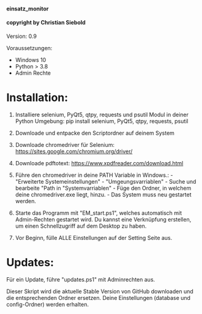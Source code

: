 #### einsatz_monitor
#### copyright by Christian Siebold

Version: 0.9

Voraussetzungen:
- Windows 10
- Python > 3.8
- Admin Rechte

# Installation:
1)  Installiere selenium, PyQt5, qtpy, requests und psutil Modul in deiner Python Umgebung:
pip install selenium, PyQt5, qtpy, requests, psutil

2) Downloade und entpacke den Scriptordner auf deinem System
    
3) Downloade chromedriver für Selenium: https://sites.google.com/chromium.org/driver/

4) Downloade pdftotext: https://www.xpdfreader.com/download.html

5) Führe den chromedriver in deine PATH Variable in Windows.:
        - "Erweiterte Systemeinstellungen"
        - "Umgeungsvarriablen"
        - Suche und bearbeite "Path in "Systemvarriablen"
        - Füge den Ordner, in welchem deine chromedriver.exe liegt, hinzu.
        - Das System muss neu gestartet werden.
   
6) Starte das Programm mit "EM_start.ps1", welches automatisch mit Admin-Rechten gestartet wird. Du kannst eine Verknüpfung erstellen, um einen Schnellzugriff auf dem Desktop zu haben.
   
7) Vor Beginn, fülle ALLE Einstellungen auf der Setting Seite aus.


# Updates:
Für ein Update, führe "updates.ps1" mit Adminrechten aus.

Dieser Skript wird die aktuelle Stable Version von GitHub downloaden und die entsprechenden Ordner ersetzen. 
Deine Einstellungen (database und config-Ordner) werden erhalten.
